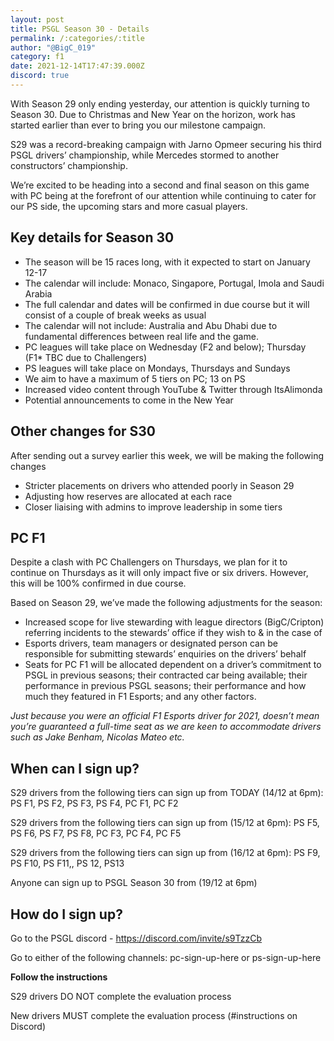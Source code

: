 ```yaml
---
layout: post
title: PSGL Season 30 - Details
permalink: /:categories/:title
author: "@BigC_019"
category: f1
date: 2021-12-14T17:47:39.000Z
discord: true
---
```

With Season 29 only ending yesterday, our attention is quickly turning to Season 30. Due to Christmas and New Year on the horizon, work has started earlier than ever to bring you our milestone campaign. 

S29 was a record-breaking campaign with Jarno Opmeer securing his third PSGL drivers’ championship, while Mercedes stormed to another constructors’ championship. 

We’re excited to be heading into a second and final season on this game with PC being at the forefront of our attention while continuing to cater for our PS side, the upcoming stars and more casual players. 

## **Key details for Season 30** 

* The season will be 15 races long, with it expected to start on January 12-17
*  The calendar will include: Monaco, Singapore, Portugal, Imola and Saudi Arabia
*  The full calendar and dates will be confirmed in due course but it will consist of a couple of break weeks as usual
*  The calendar will not include: Australia and Abu Dhabi due to fundamental differences between real life and the game. 
*  PC leagues will take place on Wednesday (F2 and below); Thursday (F1* TBC due to Challengers)
*  PS leagues will take place on Mondays, Thursdays and Sundays
*  We aim to have a maximum of 5 tiers on PC; 13 on PS
*  Increased video content through YouTube & Twitter through ItsAlimonda
* Potential announcements to come in the New Year

## **Other changes for S30**

After sending out a survey earlier this week, we will be making the following changes

* Stricter placements on drivers who attended poorly in Season 29
* Adjusting how reserves are allocated at each race
* Closer liaising with admins to improve leadership in some tiers



## **PC F1** 

Despite a clash with PC Challengers on Thursdays, we plan for it to continue on Thursdays as it will only impact five or six drivers. However, this will be 100% confirmed in due course.

Based on Season 29, we’ve made the following adjustments for the season:

* Increased scope for live stewarding with league directors (BigC/Cripton) referring incidents to the stewards’ office if they wish to & in the case of 
* Esports drivers, team managers or designated person can be responsible for submitting stewards’ enquiries on the drivers’ behalf 
* Seats for PC F1 will be allocated dependent on a driver’s commitment to PSGL in previous seasons; their contracted car being available; their performance in previous PSGL seasons; their performance and how much they featured in F1 Esports; and any other factors. 

*Just because you were an official F1 Esports driver for 2021, doesn’t mean you’re guaranteed a full-time seat as we are keen to accommodate drivers such as Jake Benham, Nicolas Mateo etc.*

## When can I sign up?

S29 drivers from the following tiers can sign up from TODAY (14/12 at 6pm): PS F1, PS F2, PS F3, PS F4, PC F1, PC F2

S29 drivers from the following tiers can sign up from (15/12 at 6pm): PS F5, PS F6, PS F7, PS F8, PC F3, PC F4, PC F5

S29 drivers from the following tiers can sign up from (16/12 at 6pm): PS F9, PS F10, PS F11,, PS 12, PS13

Anyone can sign up to PSGL Season 30 from (19/12 at 6pm)

## How do I sign up?

Go to the PSGL discord - https://discord.com/invite/s9TzzCb

Go to either of the following channels: pc-sign-up-here or ps-sign-up-here

**Follow the instructions**

S29 drivers DO NOT complete the evaluation process 

New drivers MUST complete the evaluation process (#instructions on Discord)